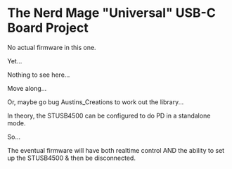# The __Nerd Mage "Universal" USB-C Board__  Project

No actual firmware in this one.

Yet...

Nothing to see here...

Move along...

Or, maybe go bug Austins_Creations to work out the library...

In theory, the STUSB4500 can be configured to do PD in a standalone mode.

So...

The eventual firmware will have both realtime control AND the ability to set up the STUSB4500 & then be disconnected.
